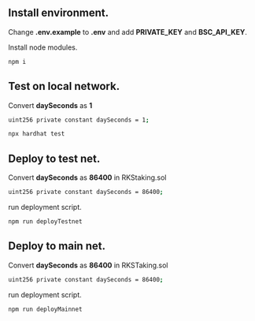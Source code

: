 ## Install environment.

Change **.env.example** to **.env** and add **PRIVATE_KEY** and **BSC_API_KEY**.

Install node modules.

```bash
npm i
```

## Test on local network.

Convert **daySeconds** as **1**

```bash
uint256 private constant daySeconds = 1;
```

```bash
npx hardhat test
```

## Deploy to test net.

Convert **daySeconds** as **86400** in RKStaking.sol

```bash
uint256 private constant daySeconds = 86400;
```

run deployment script.

```bash
npm run deployTestnet
```

## Deploy to main net.

Convert **daySeconds** as **86400** in RKSTaking.sol

```bash
uint256 private constant daySeconds = 86400;
```

run deployment script.

```bash
npm run deployMainnet
```

